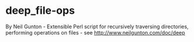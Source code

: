 # deep_file-ops
By Neil Gunton - Extensible Perl script for recursively traversing directories, performing operations on files - see http://www.neilgunton.com/doc/deep
